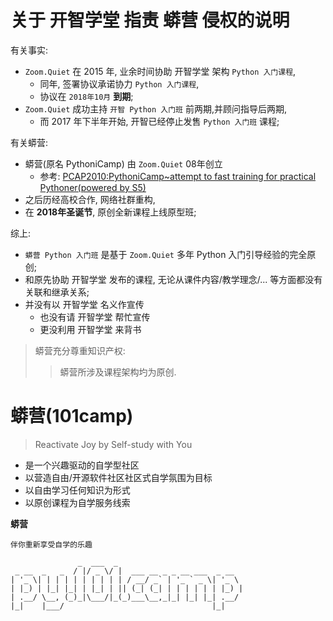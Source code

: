 # 关于 开智学堂 指责 蟒营 侵权的说明

有关事实:

- `Zoom.Quiet` 在 2015 年, 业余时间协助 开智学堂 架构 `Python 入门课程`,
    + 同年, 签署协议承诺协力 `Python 入门课程`,
    + 协议在 `2018年10月` **到期**;
- `Zoom.Quiet` 成功主持 `开智 Python 入门班` 前两期,并顾问指导后两期,
    + 而 2017 年下半年开始, 开智已经停止发售 `Python 入门班` 课程;

有关蟒营:

- 蟒营(原名 PythoniCamp) 由 `Zoom.Quiet` 08年创立
    + 参考: [PCAP2010:PythoniCamp~attempt to fast training for practical Pythoner(powered by S5)](http://s5.zoomquiet.top/100610-pycon-pythonicamp/index.html)
- 之后历经高校合作, 网络社群重构,
- 在 **2018年圣诞节**, 原创全新课程上线原型班;


综上:

- `蟒营 Python 入门班` 是基于 `Zoom.Quiet` 多年 Python 入门引导经验的完全原创;
- 和原先协助 开智学堂 发布的课程, 无论从课件内容/教学理念/... 等方面都没有关联和继承关系;
- 并没有以 开智学堂 名义作宣传
    + 也没有请 开智学堂 帮忙宣传
    + 更没利用 开智学堂 来背书


> 蟒营充分尊重知识产权:
> 
>> 蟒营所涉及课程架构圴为原创.



# 蟒营(101camp)
> Reactivate Joy by Self-study with You

- 是一个兴趣驱动的自学型社区
- 以营造自由/开源软件社区社区式自学氛围为目标
- 以自由学习任何知识为形式
- 以原创课程为自学服务线索

**蟒营**
    
    伴你重新享受自学的乐趣

```
               _  ___  _
 _ __  _   _  / |/ _ \/ |  ___ __ _ _ __ ___  _ __
| '_ \| | | | | | | | | | / __/ _` | '_ ` _ \| '_ \
| |_) | |_| |_| | |_| | || (_| (_| | | | | | | |_) |
| .__/ \__, (_)_|\___/|_(_)___\__,_|_| |_| |_| .__/
|_|    |___/                                 |_|
```





